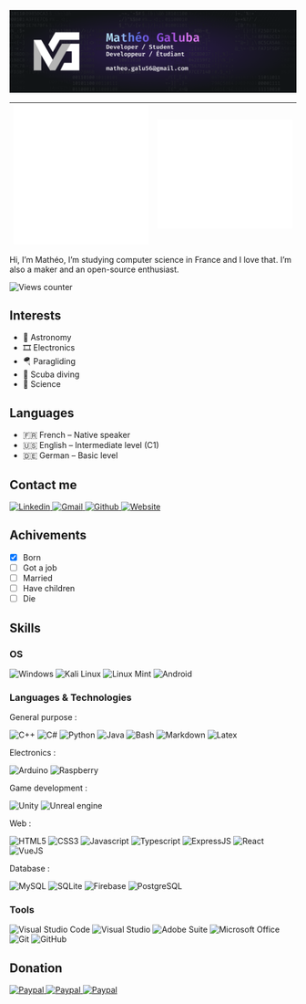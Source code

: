 ![](/Banner.png)

|<img align="left" alt="metrics" src="https://github.com/Paracetamol56/Paracetamol56/blob/main/metrics.svg"/>|<img alt="metrics" src="https://github.com/Paracetamol56/Paracetamol56/blob/main/metrics2.svg"/>|
|:---:|:---:|

Hi, I’m Mathéo, I’m studying computer science in France and I love that. I’m also a maker and an open-source enthusiast. 

<img alt="Views counter" height="26px" src="https://komarev.com/ghpvc/?username=Paracetamol56&style=flat-square"/>

## Interests

- 🔭 Astronomy
- 🎞 Electronics
- 🪂 Paragliding
- 🤿 Scuba diving
- 🧪 Science

## Languages

- 🇫🇷 French – Native speaker
- 🇺🇸 English – Intermediate level (C1)
- 🇩🇪 German – Basic level

## Contact me

<p>
  <a href="https://www.linkedin.com/in/matheogaluba/" target="_blank">
    <img alt="Linkedin" height="26px" src="https://img.shields.io/badge/LinkedIn-0077B5?style=for-the-badge&logo=linkedin&logoColor=white"/>
  </a>
  <a href="mailto:matheo.galu56@gmail.com">
    <img alt="Gmail" height="26px" src="https://img.shields.io/badge/Gmail-D14836?style=for-the-badge&logo=gmail&logoColor=white"/>
  </a>
  <a href="https://github.com/Paracetamol56" target="_blank">
    <img alt="Github" height="26px" src="https://img.shields.io/badge/GitHub-100000?style=for-the-badge&logo=github&logoColor=white"/>
  </a>
  <a href="https://matheo-galuba.com/contact" target="_blank">
    <img alt="Website" height="26px" src="https://img.shields.io/badge/website-000000?style=for-the-badge&logo=About.me&logoColor=white"/>
  </a>
</p>

## Achivements

- [x] Born
- [ ] Got a job
- [ ] Married
- [ ] Have children
- [ ] Die

## Skills

### OS

<p>
  <img alt="Windows" height="26px" src="https://img.shields.io/badge/Windows-0078D6?style=for-the-badge&logo=windows&logoColor=white"/>
  <img alt="Kali Linux" height="26px" src="https://img.shields.io/badge/Kali_Linux-557C94?style=for-the-badge&logo=kali-linux&logoColor=white"/>
  <img alt="Linux Mint" height="26px" src="https://img.shields.io/badge/Arch_Linux-1793D1?style=for-the-badge&logo=arch-linux&logoColor=white"/>
  <img alt="Android" height="26px" src="https://img.shields.io/badge/Android-3DDC84?style=for-the-badge&logo=android&logoColor=white"/>
</p>

### Languages & Technologies

General purpose :

<p>
  <img alt="C++" height="26px" src="https://img.shields.io/badge/C%2B%2B-00599C?style=for-the-badge&logo=c%2B%2B&logoColor=white"/>
  <img alt="C#" height="26px" src="https://img.shields.io/badge/C%23-239120?style=for-the-badge&logo=c-sharp&logoColor=white"/>
  <img alt="Python" height="26px" src="https://img.shields.io/badge/Python-3776AB?style=for-the-badge&logo=python&logoColor=white"/>
  <img alt="Java" height="26px" src="https://img.shields.io/badge/Java-ED8B00?style=for-the-badge&logo=java&logoColor=white"/>
  <img alt="Bash" height="26px" src="https://img.shields.io/badge/Shell_Script-121011?style=for-the-badge&logo=gnu-bash&logoColor=white"/>
  <img alt="Markdown" height="26px" src="https://img.shields.io/badge/Markdown-000000?style=for-the-badge&logo=markdown&logoColor=white"/>
  <img alt="Latex" height="26px" src="https://img.shields.io/badge/LaTeX-47A141?style=for-the-badge&logo=LaTeX&logoColor=white"/>
</p>

Electronics :

<p>
  <img alt="Arduino" height="26px" src="https://img.shields.io/badge/Arduino-00979D?style=for-the-badge&logo=Arduino&logoColor=white"/>
  <img alt="Raspberry" height="26px" src="https://img.shields.io/badge/Raspberry%20Pi-A22846?style=for-the-badge&logo=Raspberry%20Pi&logoColor=white"/>
</p>

Game development :

<p>
  <img alt="Unity" height="26px" src="https://img.shields.io/badge/Unity-100000?style=for-the-badge&logo=unity&logoColor=white"/>
  <img alt="Unreal engine" height="26px" src="https://img.shields.io/badge/-Unreal%20Engine-313131?style=for-the-badge&logo=unreal-engine&logoColor=white"/>
</p>

Web :

<p>
  <img alt="HTML5" height="26px" src="https://img.shields.io/badge/HTML5-E34F26?style=for-the-badge&logo=html5&logoColor=white"/>
  <img alt="CSS3" height="26px" src="https://img.shields.io/badge/CSS-239120?&style=for-the-badge&logo=css3&logoColor=white"/>
  <img alt="Javascript" height="26px" src="https://img.shields.io/badge/JavaScript-323330?style=for-the-badge&logo=javascript&logoColor=F7DF1E"/>
  <img alt="Typescript" height="26px" src="https://img.shields.io/badge/TypeScript-007ACC?style=for-the-badge&logo=typescript&logoColor=white"/>
  <img alt="ExpressJS" height="26px" src="https://img.shields.io/badge/Express.js-000000?style=for-the-badge&logo=express&logoColor=white"/>
  <img alt="React" height="26px" src="https://img.shields.io/badge/React-20232A?style=for-the-badge&logo=react&logoColor=61DAFBe"/>
  <img alt="VueJS" height="26px" src="https://img.shields.io/badge/Vue.js-35495E?style=for-the-badge&logo=vuedotjs&logoColor=4FC08D"/>
</p>

Database :

<p>
  <img alt="MySQL" height="26px" src="https://img.shields.io/badge/MySQL-005C84?style=for-the-badge&logo=mysql&logoColor=white"/>
  <img alt="SQLite" height="26px" src="https://img.shields.io/badge/SQLite-07405E?style=for-the-badge&logo=sqlite&logoColor=white"/>
  <img alt="Firebase" height="26px" src="https://img.shields.io/badge/firebase-ffca28?style=for-the-badge&logo=firebase&logoColor=black"/>
  <img alt="PostgreSQL" height="26px" src="https://img.shields.io/badge/PostgreSQL-316192?style=for-the-badge&logo=postgresql&logoColor=white"/>
</p>

### Tools

<p>
  <img alt="Visual Studio Code" height="26px" src="https://img.shields.io/badge/Visual_Studio_Code-0078D4?style=for-the-badge&logo=visual%20studio%20code&logoColor=white"/>
  <img alt="Visual Studio" height="26px" src="https://img.shields.io/badge/Visual_Studio_2019-5C2D91?style=for-the-badge&logo=visual%20studio&logoColor=white"/>
  <img alt="Adobe Suite" height="26px" src="https://img.shields.io/badge/Adobe%20suite-FF0000?style=for-the-badge&logo=adobe&logoColor=white"/>
  <img alt="Microsoft Office" height="26px" src="https://img.shields.io/badge/Microsoft_Office-D83B01?style=for-the-badge&logo=microsoft-office&logoColor=white"/>
  <img alt="Git" height="26px" src="https://img.shields.io/badge/Git-F05032?style=for-the-badge&logo=git&logoColor=white"/>
  <img alt="GitHub" height="26px" src="https://img.shields.io/badge/GitHub-100000?style=for-the-badge&logo=github&logoColor=white"/>
</p>

## Donation

<p>
  <a href="https://github.com/sponsors/Paracetamol56/dashboard" target="_blank">
    <img alt="Paypal" height="26px" src="https://img.shields.io/badge/sponsor-30363D?style=for-the-badge&logo=GitHub-Sponsors&logoColor=#white"/>
  </a>
  <a href="https://www.paypal.com/paypalme/gamatheo" target="_blank">
    <img alt="Paypal" height="26px" src="https://img.shields.io/badge/PayPal-00457C?style=for-the-badge&logo=paypal&logoColor=white"/>
  </a>
  <a href="https://www.patreon.com/paracetamol56">
    <img alt="Paypal" height="26px" src="https://img.shields.io/badge/Patreon-F96854?style=for-the-badge&logo=patreon&logoColor=white"/>
  </a>
</p>
